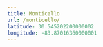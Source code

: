 ```yaml
---
title: Monticello
url: /monticello/
latitude: 30.545202200000002
longitude: -83.87016360000001
---
```

